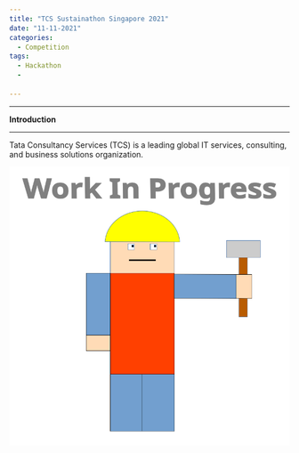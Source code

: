 ```yaml
---
title: "TCS Sustainathon Singapore 2021"
date: "11-11-2021"
categories:
  - Competition
tags:
  - Hackathon
  - 

---
```


***

<strong>Introduction</strong>

***

Tata Consultancy Services (TCS) is a leading global IT services, consulting, and business solutions organization. 

![WIP](/assets/images/common/WIP.png)